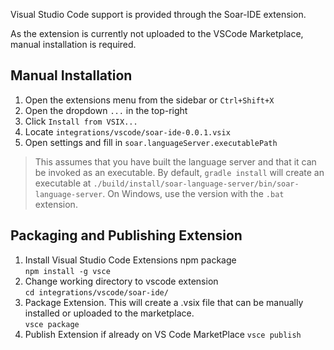 Visual Studio Code support is provided through the Soar-IDE extension.

As the extension is currently not uploaded to the VSCode Marketplace, manual installation is required.

## Manual Installation
1. Open the extensions menu from the sidebar or `Ctrl+Shift+X`
2. Open the dropdown `...` in the top-right
3. Click `Install from VSIX...`
4. Locate `integrations/vscode/soar-ide-0.0.1.vsix`
5. Open settings and fill in `soar.languageServer.executablePath`

> This assumes that you have built the language server and that it can
> be invoked as an executable. By default, `gradle install` will
> create an executable at
> `./build/install/soar-language-server/bin/soar-language-server`. On
> Windows, use the version with the `.bat` extension.


## Packaging and Publishing Extension
1. Install Visual Studio Code Extensions npm package<br/>
`npm install -g vsce`
2. Change working directory to vscode extension<br/>
`cd integrations/vscode/soar-ide/`
3. Package Extension.  This will create a .vsix file that can be manually installed or uploaded to the marketplace.<br/>
`vsce package`
4. Publish Extension if already on VS Code MarketPlace
`vsce publish`
